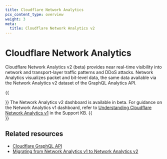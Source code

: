 ```yaml
---
title: Cloudflare Network Analytics
pcx_content_type: overview
weight: 3
meta:
  title: Cloudflare Network Analytics v2
---
```


# Cloudflare Network Analytics

Cloudflare Network Analytics v2 (beta) provides near real-time visibility into network and transport-layer traffic patterns and DDoS attacks. Network Analytics visualizes packet and bit-level data, the same data available via the Network Analytics v2 dataset of the GraphQL Analytics API.

{{<Aside type="note">}}
The Network Analytics v2 dashboard is available in beta. For guidance on the Network Analytics v1 dashboard, refer to [Understanding Cloudflare Network Analytics v1](https://support.cloudflare.com/hc/articles/360038696631) in the Support KB.
{{</Aside>}}

## Related resources

* [Cloudflare GraphQL API](/analytics/graphql-api/)
* [Migrating from Network Analytics v1 to Network Analytics v2](/analytics/graphql-api/migration-guides/network-analytics-v2)
